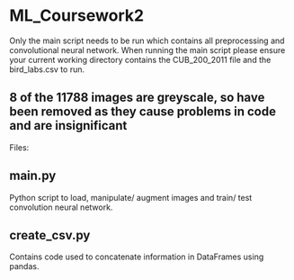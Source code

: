 # ML_Coursework2

Only the main script needs to be run which contains all preprocessing and convolutional neural network. When running the main script please ensure your current working directory contains the CUB_200_2011 file and the bird_labs.csv to run.

## 8 of the 11788 images are greyscale, so have been removed as they cause problems in code and are insignificant


Files:

main.py
-----------
Python script to load, manipulate/ augment images and train/ test convolution neural network.

create_csv.py
---------------
Contains code used to concatenate information in DataFrames using pandas.
